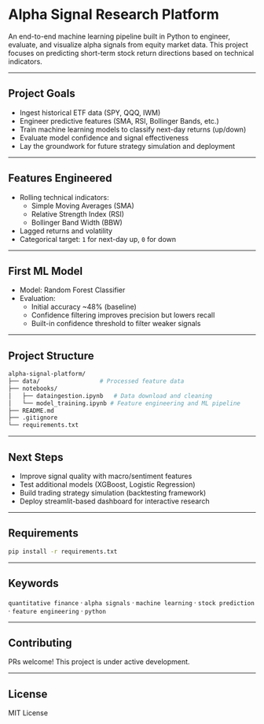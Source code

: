 # Alpha Signal Research Platform

An end-to-end machine learning pipeline built in Python to engineer, evaluate, and visualize alpha signals from equity market data. This project focuses on predicting short-term stock return directions based on technical indicators.

---

## Project Goals
- Ingest historical ETF data (SPY, QQQ, IWM)
- Engineer predictive features (SMA, RSI, Bollinger Bands, etc.)
- Train machine learning models to classify next-day returns (up/down)
- Evaluate model confidence and signal effectiveness
- Lay the groundwork for future strategy simulation and deployment

---

## Features Engineered
- Rolling technical indicators:
  - Simple Moving Averages (SMA)
  - Relative Strength Index (RSI)
  - Bollinger Band Width (BBW)
- Lagged returns and volatility
- Categorical target: `1` for next-day up, `0` for down

---

## First ML Model
- Model: Random Forest Classifier
- Evaluation:
  - Initial accuracy ~48% (baseline)
  - Confidence filtering improves precision but lowers recall
  - Built-in confidence threshold to filter weaker signals

---

## Project Structure
```bash
alpha-signal-platform/
├── data/                 # Processed feature data
├── notebooks/
│   ├── dataingestion.ipynb   # Data download and cleaning
│   └── model_training.ipynb # Feature engineering and ML pipeline
├── README.md
├── .gitignore
└── requirements.txt
```

---

##  Next Steps
- Improve signal quality with macro/sentiment features
- Test additional models (XGBoost, Logistic Regression)
- Build trading strategy simulation (backtesting framework)
- Deploy streamlit-based dashboard for interactive research

---

## Requirements
```bash
pip install -r requirements.txt
```

---

## Keywords
`quantitative finance` · `alpha signals` · `machine learning` · `stock prediction` · `feature engineering` · `python`

---

## Contributing
PRs welcome! This project is under active development.

---

## License
MIT License
